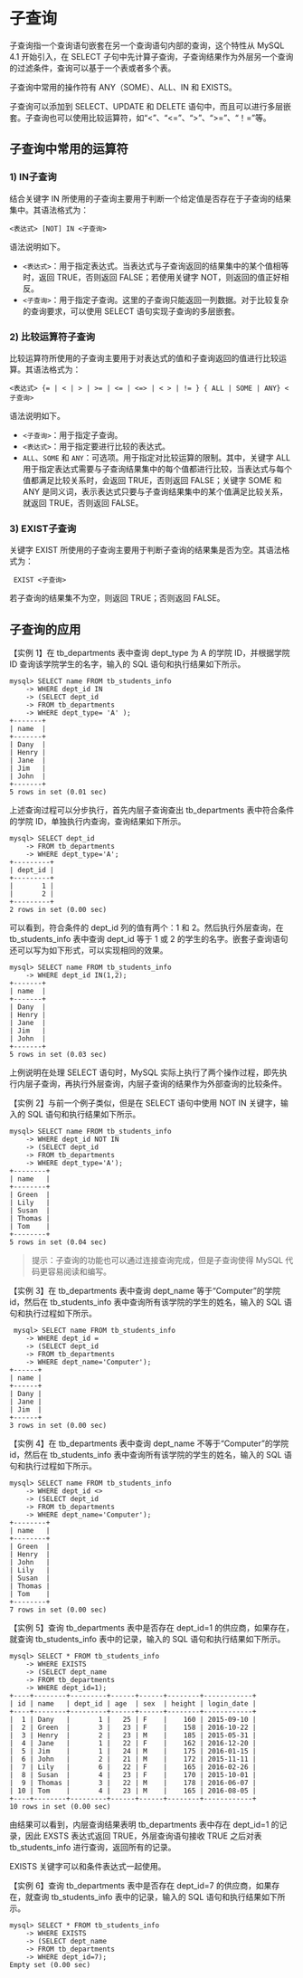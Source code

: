 # 子查询

子查询指一个查询语句嵌套在另一个查询语句内部的查询，这个特性从 MySQL 4.1 开始引入，在 SELECT 子句中先计算子查询，子查询结果作为外层另一个查询的过滤条件，查询可以基于一个表或者多个表。

 子查询中常用的操作符有 ANY（SOME）、ALL、IN 和 EXISTS。

 子查询可以添加到 SELECT、UPDATE 和 DELETE 语句中，而且可以进行多层嵌套。子查询也可以使用比较运算符，如“&lt;”、“&lt;=”、“&gt;”、“&gt;=”、“！=”等。

##  子查询中常用的运算符

###  1\) IN子查询

 结合关键字 IN 所使用的子查询主要用于判断一个给定值是否存在于子查询的结果集中。其语法格式为：

```text
<表达式> [NOT] IN <子查询>
```

 语法说明如下。

*  `<表达式>`：用于指定表达式。当表达式与子查询返回的结果集中的某个值相等时，返回 TRUE，否则返回 FALSE；若使用关键字 NOT，则返回的值正好相反。
*  `<子查询>`：用于指定子查询。这里的子查询只能返回一列数据。对于比较复杂的查询要求，可以使用 SELECT 语句实现子查询的多层嵌套。

###  2\) 比较运算符子查询

 比较运算符所使用的子查询主要用于对表达式的值和子查询返回的值进行比较运算。其语法格式为：

```text
<表达式> {= | < | > | >= | <= | <=> | < > | != } { ALL | SOME | ANY} <子查询>
```

 语法说明如下。

*  `<子查询>`：用于指定子查询。
*  `<表达式>`：用于指定要进行比较的表达式。
*  `ALL`、`SOME` 和 `ANY`：可选项。用于指定对比较运算的限制。其中，关键字 ALL 用于指定表达式需要与子查询结果集中的每个值都进行比较，当表达式与每个值都满足比较关系时，会返回 TRUE，否则返回 FALSE；关键字 SOME 和 ANY 是同义词，表示表达式只要与子查询结果集中的某个值满足比较关系，就返回 TRUE，否则返回 FALSE。

###  3\) EXIST子查询

 关键字 EXIST 所使用的子查询主要用于判断子查询的结果集是否为空。其语法格式为：

```text
 EXIST <子查询>
```

 若子查询的结果集不为空，则返回 TRUE；否则返回 FALSE。

##  子查询的应用

 【实例 1】在 tb\_departments 表中查询 dept\_type 为 A 的学院 ID，并根据学院 ID 查询该学院学生的名字，输入的 SQL 语句和执行结果如下所示。

```text
mysql> SELECT name FROM tb_students_info
    -> WHERE dept_id IN
    -> (SELECT dept_id
    -> FROM tb_departments
    -> WHERE dept_type= 'A' );
+-------+
| name  |
+-------+
| Dany  |
| Henry |
| Jane  |
| Jim   |
| John  |
+-------+
5 rows in set (0.01 sec)
```

 上述查询过程可以分步执行，首先内层子查询查出 tb\_departments 表中符合条件的学院 ID，单独执行内查询，查询结果如下所示。

```text
mysql> SELECT dept_id
    -> FROM tb_departments
    -> WHERE dept_type='A';
+---------+
| dept_id |
+---------+
|       1 |
|       2 |
+---------+
2 rows in set (0.00 sec)
```

 可以看到，符合条件的 dept\_id 列的值有两个：1 和 2。然后执行外层查询，在 tb\_students\_info 表中查询 dept\_id 等于 1 或 2 的学生的名字。嵌套子查询语句还可以写为如下形式，可以实现相同的效果。

```text
mysql> SELECT name FROM tb_students_info
    -> WHERE dept_id IN(1,2);
+-------+
| name  |
+-------+
| Dany  |
| Henry |
| Jane  |
| Jim   |
| John  |
+-------+
5 rows in set (0.03 sec)
```

 上例说明在处理 SELECT 语句时，MySQL 实际上执行了两个操作过程，即先执行内层子查询，再执行外层查询，内层子查询的结果作为外部查询的比较条件。

 【实例 2】与前一个例子类似，但是在 SELECT 语句中使用 NOT IN 关键字，输入的 SQL 语句和执行结果如下所示。

```text
mysql> SELECT name FROM tb_students_info
    -> WHERE dept_id NOT IN
    -> (SELECT dept_id
    -> FROM tb_departments
    -> WHERE dept_type='A');
+--------+
| name   |
+--------+
| Green  |
| Lily   |
| Susan  |
| Thomas |
| Tom    |
+--------+
5 rows in set (0.04 sec)
```

> 提示：子查询的功能也可以通过连接查询完成，但是子查询使得 MySQL 代码更容易阅读和编写。

 【实例 3】在 tb\_departments 表中查询 dept\_name 等于“Computer”的学院 id，然后在 tb\_students\_info 表中查询所有该学院的学生的姓名，输入的 SQL 语句和执行过程如下所示。

```text
 mysql> SELECT name FROM tb_students_info
    -> WHERE dept_id =
    -> (SELECT dept_id
    -> FROM tb_departments
    -> WHERE dept_name='Computer');
+------+
| name |
+------+
| Dany |
| Jane |
| Jim  |
+------+
3 rows in set (0.00 sec)
```

 【实例 4】在 tb\_departments 表中查询 dept\_name 不等于“Computer”的学院 id，然后在 tb\_students\_info 表中查询所有该学院的学生的姓名，输入的 SQL 语句和执行过程如下所示。

```text
mysql> SELECT name FROM tb_students_info
    -> WHERE dept_id <>
    -> (SELECT dept_id
    -> FROM tb_departments
    -> WHERE dept_name='Computer');
+--------+
| name   |
+--------+
| Green  |
| Henry  |
| John   |
| Lily   |
| Susan  |
| Thomas |
| Tom    |
+--------+
7 rows in set (0.00 sec)
```

 【实例 5】查询 tb\_departments 表中是否存在 dept\_id=1 的供应商，如果存在，就查询 tb\_students\_info 表中的记录，输入的 SQL 语句和执行结果如下所示。

```text
mysql> SELECT * FROM tb_students_info
    -> WHERE EXISTS
    -> (SELECT dept_name
    -> FROM tb_departments
    -> WHERE dept_id=1);
+----+--------+---------+------+------+--------+------------+
| id | name   | dept_id | age  | sex  | height | login_date |
+----+--------+---------+------+------+--------+------------+
|  1 | Dany   |       1 |   25 | F    |    160 | 2015-09-10 |
|  2 | Green  |       3 |   23 | F    |    158 | 2016-10-22 |
|  3 | Henry  |       2 |   23 | M    |    185 | 2015-05-31 |
|  4 | Jane   |       1 |   22 | F    |    162 | 2016-12-20 |
|  5 | Jim    |       1 |   24 | M    |    175 | 2016-01-15 |
|  6 | John   |       2 |   21 | M    |    172 | 2015-11-11 |
|  7 | Lily   |       6 |   22 | F    |    165 | 2016-02-26 |
|  8 | Susan  |       4 |   23 | F    |    170 | 2015-10-01 |
|  9 | Thomas |       3 |   22 | M    |    178 | 2016-06-07 |
| 10 | Tom    |       4 |   23 | M    |    165 | 2016-08-05 |
+----+--------+---------+------+------+--------+------------+
10 rows in set (0.00 sec)
```

 由结果可以看到，内层查询结果表明 tb\_departments 表中存在 dept\_id=1 的记录，因此 EXSTS 表达式返回 TRUE，外层查询语句接收 TRUE 之后对表 tb\_students\_info 进行查询，返回所有的记录。

 EXISTS 关键字可以和条件表达式一起使用。

 【实例 6】查询 tb\_departments 表中是否存在 dept\_id=7 的供应商，如果存在，就查询 tb\_students\_info 表中的记录，输入的 SQL 语句和执行结果如下所示。

```text
mysql> SELECT * FROM tb_students_info
    -> WHERE EXISTS
    -> (SELECT dept_name
    -> FROM tb_departments
    -> WHERE dept_id=7);
Empty set (0.00 sec)
```

